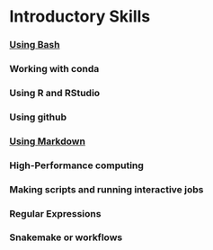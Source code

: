 # Introductory Skills
### [Using Bash](https://github.com/mlbendall/telescope_tutorial/wiki/Unix-Bootcamp)
### Working with conda
### Using R and RStudio
### Using github
### [Using Markdown](https://guides.github.com/features/mastering-markdown/)
### High-Performance computing
### Making scripts and running interactive jobs
### Regular Expressions
### Snakemake or workflows
